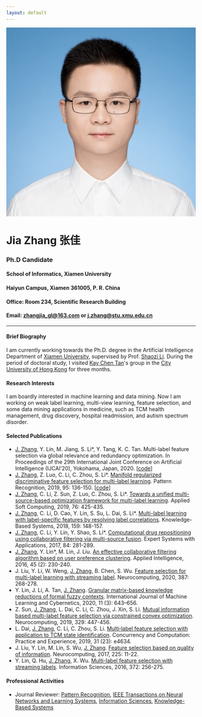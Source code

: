 ```yaml
---
layout: default 
---
```


<img class="profile-picture" src="jiazhang.jpg">

# Jia Zhang 张佳
### Ph.D Candidate 
#### School of Informatics, Xiamen University
#### Haiyun Campus, Xiamen 361005, P. R. China
#### Office: Room 234, Scientific Research Building
#### Email: zhangjia_gl@163.com or j.zhang@stu.xmu.edu.cn
---

#### Brief Biography

I am currently working towards the Ph.D. degree in the Artificial Intelligence Department of [Xiamen University](https://www.xmu.edu.cn/), supervised by Prof. [Shaozi Li](http://imt.xmu.edu.cn/szdw.html). During the period of doctoral study, I visited [Kay Chen Tan](http://www.cityu.edu.hk/stfprofile/kaytan.htm)'s group in the [City University of Hong Kong](https://www.cityu.edu.hk/) for three months. 

#### Research Interests

I am boardly interested in machine learning and data mining. Now I am working on weak label learning, multi-view learning, feature selection, and some data mining applications in medicine, such as TCM health management, drug discovery, hospital readmission, and autism spectrum disorder.

#### Selected Publications

* <u>J. Zhang</u>, Y. Lin, M. Jiang, S. Li\*, Y. Tang, K. C. Tan. Multi-label feature selection via global relevance and redundancy optimization. In Proceedings of the 29th International Joint Conference on Artificial Intelligence (IJCAI’20), Yokohama, Japan, 2020. [[code](GRRO-master.zip)]
* <u>J. Zhang</u>, Z. Luo, C. Li, C. Zhou, S. Li\*. [Manifold regularized discriminative feature selection for multi-label learning](https://www.sciencedirect.com/science/article/abs/pii/S0031320319302341). Pattern Recognition, 2019, 95: 136-150. [[code](MDFS-master.zip)]
* <u>J. Zhang</u>, C. Li, Z. Sun, Z. Luo, C. Zhou, S. Li\*. [Towards a unified multi-source-based optimization framework for multi-label learning](https://www.sciencedirect.com/science/article/abs/pii/S1568494618307051). Applied Soft Computing, 2019, 76: 425-435.
* <u>J. Zhang</u>, C. Li, D. Cao, Y. Lin, S. Su, L. Dai, S. Li\*. [Multi-label learning with label-specific features by resolving label correlations](https://www.sciencedirect.com/science/article/abs/pii/S0950705118303472). Knowledge-Based Systems, 2018, 159: 148-157.
* <u>J. Zhang</u>, C. Li, Y. Lin, Y. Shao, S. Li\*. [Computational drug repositioning using collaborative filtering via multi-source fusion](https://www.sciencedirect.com/science/article/pii/S0957417417303202). Expert Systems with Applications, 2017, 84: 281-289.
* <u>J. Zhang</u>, Y. Lin\*, M. Lin, J. Liu. [An effective collaborative filtering algorithm based on user preference clustering](https://link.springer.com/article/10.1007/s10489-015-0756-9). Applied Intelligence, 2016, 45 (2): 230-240.
* J. Liu, Y. Li, W. Weng, <u>J. Zhang</u>, B. Chen, S. Wu. [Feature selection for multi-label learning with streaming label](https://www.sciencedirect.com/science/article/abs/pii/S0925231220300242). Neurocomputing, 2020, 387: 268-278.
* Y. Lin, J. Li, A. Tan, <u>J. Zhang</u>. [Granular matrix-based knowledge reductions of formal fuzzy contexts](https://link.springer.com/article/10.1007/s13042-019-01022-4). International Journal of Machine Learning and Cybernetics, 2020, 11 (3): 643–656.
* Z. Sun, <u>J. Zhang</u>, L. Dai, C. Li, C. Zhou, J. Xin, S. Li. [Mutual information based multi-label feature selection via constrained convex optimization](https://www.sciencedirect.com/science/article/abs/pii/S0925231218312360). Neurocomputing, 2019, 329: 447-456. 
* L. Dai, <u>J. Zhang</u>, C. Li, C. Zhou, S. Li. [Multi‐label feature selection with application to TCM state identification](https://onlinelibrary.wiley.com/doi/abs/10.1002/cpe.4634). Concurrency and Computation: Practice and Experience, 2019, 31 (23): e4634. 
* J. Liu, Y. Lin, M. Lin, S. Wu, <u>J. Zhang</u>. [Feature selection based on quality of information](https://www.sciencedirect.com/science/article/abs/pii/S0925231216312991). Neurocomputing, 2017, 225: 11-22. 
* Y. Lin, Q. Hu, <u>J. Zhang</u>, X. Wu. [Multi-label feature selection with streaming labels](https://www.sciencedirect.com/science/article/pii/S0020025516306120). Information Sciences, 2016, 372: 256-275.

#### Professional Activities

* Journal Reviewer: [Pattern Recognition](https://www.journals.elsevier.com/pattern-recognition/), [IEEE Transactions on Neural Networks and Learning Systems](https://mc.manuscriptcentral.com/tnnls), [Information Sciences](https://www.journals.elsevier.com/information-sciences), [Knowledge-Based Systems](https://www.journals.elsevier.com/knowledge-based-systems)
